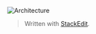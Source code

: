 ![Architecture][1]


> Written with [StackEdit](http://benweet.github.io/stackedit/).


  [1]: https://raw.github.com/benweet/stackedit/master/doc/img/architecture.png